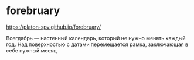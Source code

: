 # forebruary
https://platon-spv.github.io/forebruary/

Всегдабрь — настенный календарь, который не нужно менять каждый год. 
Над поверхностью с датами перемещается рамка, заключающая в себе нужный месяц
